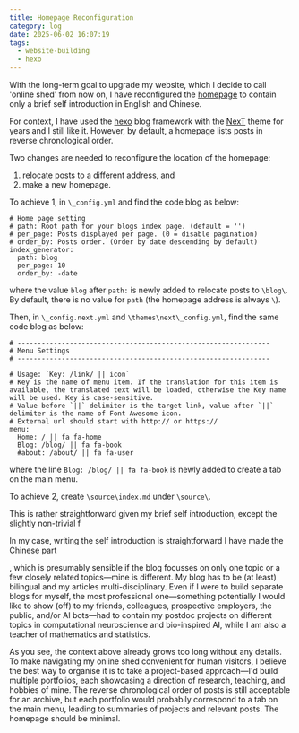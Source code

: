 ```yaml
---
title: Homepage Reconfiguration
category: log
date: 2025-06-02 16:07:19
tags:
  - website-building
  - hexo
---
```

With the long-term goal to upgrade my website, which I decide to call 'online shed' from now on, I have reconfigured the [homepage](/) to contain only a brief self introduction in English and Chinese.

For context, I have used the [hexo](https://hexo.io/) blog framework with the [NexT](https://theme-next.js.org/) theme for years and I still like it. However, by default, a homepage lists posts in reverse chronological order.

Two changes are needed to reconfigure the location of the homepage:
1. relocate posts to a different address, and
2. make a new homepage.

To achieve 1, in `\_config.yml` and find the code blog as below:
```
# Home page setting
# path: Root path for your blogs index page. (default = '')
# per_page: Posts displayed per page. (0 = disable pagination)
# order_by: Posts order. (Order by date descending by default)
index_generator:
  path: blog
  per_page: 10
  order_by: -date
```
where the value `blog` after `path:` is newly added to relocate posts to `\blog\`. By default, there is no value for `path` (the homepage address is always `\`). 

Then, in `\_config.next.yml` and `\themes\next\_config.yml`, find the same code blog as below:
```
# ---------------------------------------------------------------
# Menu Settings
# ---------------------------------------------------------------

# Usage: `Key: /link/ || icon`
# Key is the name of menu item. If the translation for this item is available, the translated text will be loaded, otherwise the Key name will be used. Key is case-sensitive.
# Value before `||` delimiter is the target link, value after `||` delimiter is the name of Font Awesome icon.
# External url should start with http:// or https://
menu:
  Home: / || fa fa-home  
  Blog: /blog/ || fa fa-book
  #about: /about/ || fa fa-user
```
where the line `Blog: /blog/ || fa fa-book` is newly added to create a tab on the main menu.

To achieve 2, create `\source\index.md` under `\source\`.

This is rather straightforward given my brief self introduction, except the slightly non-trivial f

In my case, writing the self introduction is straightforward I have made the Chinese part





, which is presumably sensible if the blog focusses on only one topic or a few closely related topics—mine is different. My blog has to be (at least) bilingual and my articles multi-disciplinary. Even if I were to build separate blogs for myself, the most professional one—something potentially I would like to show (off) to my friends, colleagues, prospective employers, the public, and/or AI bots—had to contain my postdoc projects on different topics in computational neuroscience and bio-inspired AI, while I am also a teacher of mathematics and statistics.

As you see, the context above already grows too long without any details. To make navigating my online shed convenient for human visitors, I believe the best way to organise it is to take a project-based approach—I'd build multiple portfolios, each showcasing a direction of research, teaching, and hobbies of mine. The reverse chronological order of posts is still acceptable for an archive, but each portfolio would probabily correspond to a tab on the main menu, leading to summaries of projects and relevant posts. The homepage should be minimal.



